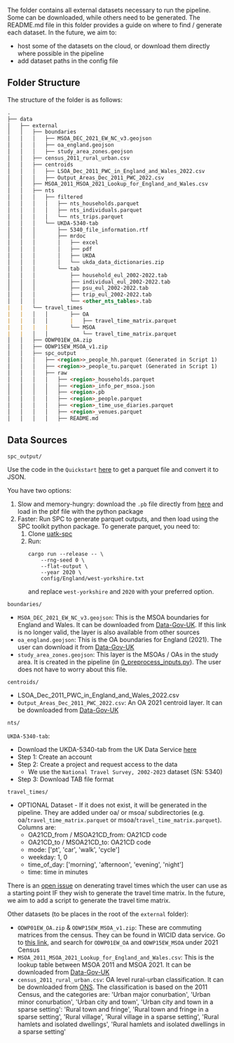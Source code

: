 The folder contains all external datasets necessary to run the pipeline. Some can be downloaded, while others need to be generated. The README.md file in this folder provides a guide on where to find / generate each dataset. In the future, we aim to:
- host some of the datasets on the cloud, or download them directly where possible in the pipeline
- add dataset paths in the config file

## Folder Structure

The structure of the folder is as follows:

```md
.
├── data
│   ├── external
│   │   ├── boundaries
│   │   │   ├── MSOA_DEC_2021_EW_NC_v3.geojson
│   │   │   ├── oa_england.geojson
│   │   │   ├── study_area_zones.geojson
│   │   ├── census_2011_rural_urban.csv
│   │   ├── centroids
│   │   │   ├── LSOA_Dec_2011_PWC_in_England_and_Wales_2022.csv
│   │   │   ├── Output_Areas_Dec_2011_PWC_2022.csv
│   │   ├── MSOA_2011_MSOA_2021_Lookup_for_England_and_Wales.csv
│   │   ├── nts
│   │   │   ├── filtered
│   │   │   │   ├── nts_households.parquet
│   │   │   │   ├── nts_individuals.parquet
│   │   │   │   └── nts_trips.parquet
│   │   │   └── UKDA-5340-tab
│   │   │       ├── 5340_file_information.rtf
│   │   │       ├── mrdoc
│   │   │       │   ├── excel
│   │   │       │   ├── pdf
│   │   │       │   ├── UKDA
│   │   │       │   └── ukda_data_dictionaries.zip
│   │   │       └── tab
│   │   │           ├── household_eul_2002-2022.tab
│   │   │           ├── individual_eul_2002-2022.tab
│   │   │           ├── psu_eul_2002-2022.tab
│   │   │           ├── trip_eul_2002-2022.tab
│   │   │           └── <other_nts_tables>.tab
|   |   └── travel_times
|   |   │   │       ├── OA
|   |   │   │       |   ├── travel_time_matrix.parquet
|   |   |   |       └── MSOA
|   |   │   │           └── travel_time_matrix.parquet
│   │   ├── ODWP01EW_OA.zip
│   │   ├── ODWP15EW_MSOA_v1.zip
│   │   ├── spc_output
│   │   │   ├── <region>>_people_hh.parquet (Generated in Script 1)
│   │   │   ├── <region>>_people_tu.parquet (Generated in Script 1)
│   │   │   ├── raw
│   │   │   │   ├── <region>_households.parquet
│   │   │   │   ├── <region>_info_per_msoa.json
│   │   │   │   ├── <region>.pb
│   │   │   │   ├── <region>_people.parquet
│   │   │   │   ├── <region>_time_use_diaries.parquet
│   │   │   │   ├── <region>_venues.parquet
│   │   │   │   ├── README.md

```

## Data Sources


`spc_output/`

Use the code in the `Quickstart` [here](https://github.com/alan-turing-institute/uatk-spc/blob/55-output-formats-python/python/README.md)
to get a parquet file and convert it to JSON.

You have two options:
1. Slow and memory-hungry: download the `.pb` file directly from [here](https://alan-turing-institute.github.io/uatk-spc/using_england_outputs.html)
    and load in the pbf file with the python package
2. Faster: Run SPC to generate parquet outputs, and then load using the SPC toolkit python package. To generate parquet, you need to:
    1. Clone [uatk-spc](https://github.com/alan-turing-institute/uatk-spc/tree/main/docs)
    2. Run:
        ```shell
        cargo run --release -- \
            --rng-seed 0 \
            --flat-output \
            --year 2020 \
            config/England/west-yorkshire.txt
        ```
        and replace `west-yorkshire` and `2020` with your preferred option.

`boundaries/`

- `MSOA_DEC_2021_EW_NC_v3.geojson`: This is the MSOA boundaries for England and Wales. It can be downloaded from [Data-Gov-UK](https://www.data.gov.uk/dataset/9dffb396-2934-43fb-9777-1aef704138ac/middle-layer-super-output-areas-december-2021-names-and-codes-in-ew-v3). If this link is no longer valid, the layer is also available from other sources
- `oa_england.geojson`: This is the OA boundaries for England (2021). The user can download it from [Data-Gov-UK](https://www.data.gov.uk/dataset/4d4e021d-fe98-4a0e-88e2-3ead84538537/output-areas-december-2021-boundaries-ew-bgc-v2)
- `study_area_zones.geojson`: This layer is the MSOAs / OAs in the study area. It is created in the pipeline (in [0_preprocess_inputs.py](https://github.com/Urban-Analytics-Technology-Platform/acbm/blob/main/scripts/0_preprocess_inputs.py)). The user does not have to worry about this file.

`centroids/`

- LSOA_Dec_2011_PWC_in_England_and_Wales_2022.csv
- `Output_Areas_Dec_2011_PWC_2022.csv`: An OA 2021 centroid layer. It can be downloaded from [Data-Gov-UK](https://www.data.gov.uk/dataset/ba661484-ceff-4a1c-91d8-3c57d0f0a933/output-areas-december-2011-ew-population-weighted-centroids_)

`nts/`

`UKDA-5340-tab`:
- Download the UKDA-5340-tab from the UK Data Service [here](https://beta.ukdataservice.ac.uk/datacatalogue/studies/study?id=5340)
- Step 1: Create an account
- Step 2: Create a project and request access to the data
    - We use the `National Travel Survey, 2002-2023` dataset (SN: 5340)
- Step 3: Download TAB file format

`travel_times/`

- OPTIONAL Dataset - If it does not exist, it will be generated in the pipeline. They are added under oa/ or msoa/ subdirectories (e.g. oa/`travel_time_matrix.parquet` or msoa/`travel_time_matrix.parquet`). Columns are:
  - OA21CD_from / MSOA21CD_from: OA21CD code
  - OA21CD_to / MSOA21CD_to: OA21CD code
  - mode: ['pt', 'car', 'walk', 'cycle']
  - weekday: 1, 0
  - time_of_day: ['morning', 'afternoon', 'evening', 'night']
  - time: time in minutes

There is an [open issue](https://github.com/Urban-Analytics-Technology-Platform/acbm/issues/20#issuecomment-2317037441) on denerating travel times which the user can use as a starting point IF they wish to generate the travel time matrix. In the future, we aim to add a script to generate the travel time matrix.

Other datasets (to be places in the root of the `external` folder):

- `ODWP01EW_OA.zip` & `ODWP15EW_MSOA_v1.zip`: These are commuting matrices from the census. They can be found in WICID data service. Go to [this link](https://wicid.ukdataservice.ac.uk/flowdata/cider/wicid/downloads.php), and search for `ODWP01EW_OA` and `ODWP15EW_MSOA` under 2021 Census
- `MSOA_2011_MSOA_2021_Lookup_for_England_and_Wales.csv`: This is the lookup table between MSOA 2011 and MSOA 2021. It can be downloaded from [Data-Gov-UK](https://www.data.gov.uk/dataset/da36cac8-51c4-4d68-a4a9-37ac47d2a4ba/msoa-2011-to-msoa-2021-to-local-authority-district-2022-exact-fit-lookup-for-ew-v2)
- `census_2011_rural_urban.csv`: OA level rural-urban classification. It can be downloaded from [ONS](https://geoportal.statistics.gov.uk/datasets/53360acabd1e4567bc4b8d35081b36ff/about). The classification is based on the 2011 Census, and the categories are: 'Urban major conurbation', 'Urban minor conurbation', 'Urban city and town', 'Urban city and town in a sparse setting': 'Rural town and fringe', 'Rural town and fringe in a sparse setting', 'Rural village', 'Rural village in a sparse setting', 'Rural hamlets and isolated dwellings', 'Rural hamlets and isolated dwellings in a sparse setting'

```
